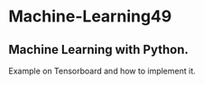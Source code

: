 # Machine-Learning49
Machine Learning with Python.
----------------------------
Example on Tensorboard and how to implement it.

